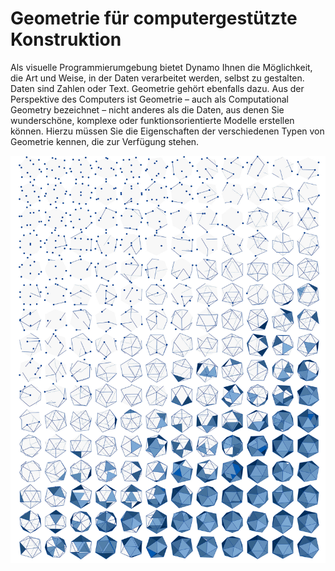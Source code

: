 # Geometrie für computergestützte Konstruktion

Als visuelle Programmierumgebung bietet Dynamo Ihnen die Möglichkeit, die Art und Weise, in der Daten verarbeitet werden, selbst zu gestalten. Daten sind Zahlen oder Text. Geometrie gehört ebenfalls dazu. Aus der Perspektive des Computers ist Geometrie – auch als Computational Geometry bezeichnet – nicht anderes als die Daten, aus denen Sie wunderschöne, komplexe oder funktionsorientierte Modelle erstellen können. Hierzu müssen Sie die Eigenschaften der verschiedenen Typen von Geometrie kennen, die zur Verfügung stehen.

![](<../images/5-2/Geometry for Computational Design-01.jpg>)
